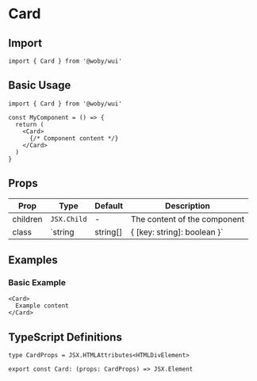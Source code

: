# Card

## Import

```tsx
import { Card } from '@woby/wui'
```

## Basic Usage

```tsx
import { Card } from '@woby/wui'

const MyComponent = () => {
  return (
    <Card>
      {/* Component content */}
    </Card>
  )
}
```

## Props

| Prop | Type | Default | Description |
|------|------|---------|-------------|
| children | `JSX.Child` | - | The content of the component |
| class | `string | string[] | { [key: string]: boolean }` | - | Additional CSS classes to apply |

## Examples

### Basic Example

```tsx
<Card>
  Example content
</Card>
```

## TypeScript Definitions

```tsx
type CardProps = JSX.HTMLAttributes<HTMLDivElement>

export const Card: (props: CardProps) => JSX.Element
```
